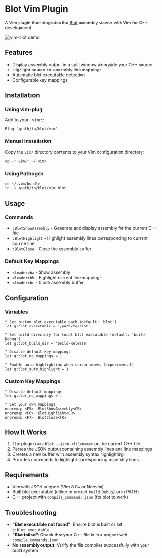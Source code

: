 # Blot Vim Plugin

A Vim plugin that integrates the [Blot](https://github.com/joaotavora/blot) assembly viewer with Vim for C++ development.

![vim-blot demo](https://github.com/user-attachments/assets/99385ea4-32b7-437a-84ab-4eb9eb1a4836)

## Features

- Display assembly output in a split window alongside your C++ source
- Highlight source-to-assembly line mappings
- Automatic blot executable detection
- Configurable key mappings

## Installation

### Using vim-plug

Add to your `.vimrc`:

```vim
Plug '/path/to/blot/vim'
```

### Manual Installation

Copy the `vim/` directory contents to your Vim configuration directory:

```bash
cp -r vim/* ~/.vim/
```

### Using Pathogen

```bash
cd ~/.vim/bundle
ln -s /path/to/blot/vim blot
```

## Usage

### Commands

- `:BlotShowAssembly` - Generate and display assembly for the current C++ file
- `:BlotHighlight` - Highlight assembly lines corresponding to current source line
- `:BlotClose` - Close the assembly buffer

### Default Key Mappings

- `<leader>ba` - Show assembly
- `<leader>bh` - Highlight current line mappings
- `<leader>bc` - Close assembly buffer

## Configuration

### Variables

```vim
" Set custom blot executable path (default: 'blot')
let g:blot_executable = '/path/to/blot'

" Set build directory for local blot executable (default: 'build-Debug')
let g:blot_build_dir = 'build-Release'

" Disable default key mappings
let g:blot_no_mappings = 1

" Enable auto-highlighting when cursor moves (experimental)
let g:blot_auto_highlight = 1
```

### Custom Key Mappings

```vim
" Disable default mappings
let g:blot_no_mappings = 1

" Set your own mappings
nnoremap <F5> :BlotShowAssembly<CR>
nnoremap <F6> :BlotHighlight<CR>
nnoremap <F7> :BlotClose<CR>
```

## How It Works

1. The plugin runs `blot --json <filename>` on the current C++ file
2. Parses the JSON output containing assembly lines and line mappings
3. Creates a new buffer with assembly syntax highlighting
4. Provides commands to highlight corresponding assembly lines

## Requirements

- Vim with JSON support (Vim 8.0+ or Neovim)
- Built blot executable (either in project `build-Debug/` or in PATH)
- C++ project with `compile_commands.json` (for blot to work)

## Troubleshooting

- **"Blot executable not found"**: Ensure blot is built or set `g:blot_executable`
- **"Blot failed"**: Check that your C++ file is in a project with `compile_commands.json`
- **No assembly output**: Verify the file compiles successfully with your build system